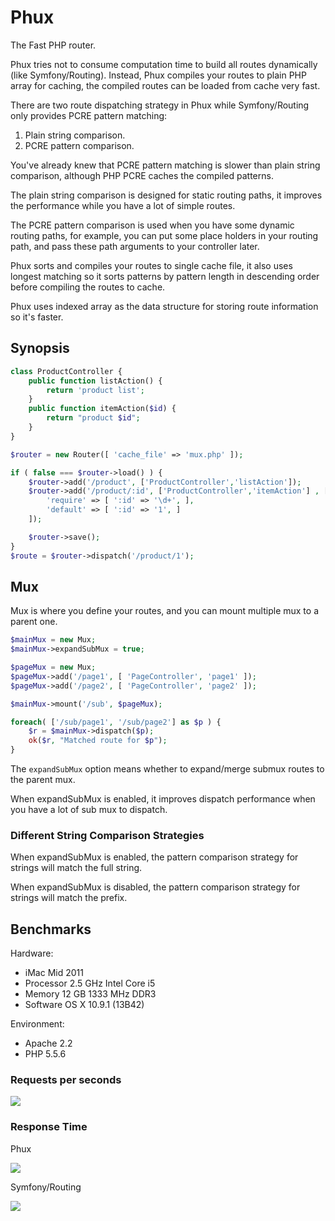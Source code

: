 Phux
=============
The Fast PHP router.


Phux tries not to consume computation time to build all routes dynamically (like Symfony/Routing). Instead,
Phux compiles your routes to plain PHP array for caching, the compiled routes can be loaded from cache very fast.

There are two route dispatching strategy in Phux while Symfony/Routing only
provides PCRE pattern matching:

1. Plain string comparison.
2. PCRE pattern comparison.

You've already knew that PCRE pattern matching is slower than plain string comparison, although PHP PCRE caches the compiled patterns.

The plain string comparison is designed for static routing paths, it
improves the performance while you have a lot of simple routes.

The PCRE pattern comparison is used when you have some dynamic routing paths,
for example, you can put some place holders in your routing path, and pass
these path arguments to your controller later.

Phux sorts and compiles your routes to single cache file, it also uses longest
matching so it sorts patterns by pattern length in descending order before compiling the
routes to cache.

Phux uses indexed array as the data structure for storing route information so it's faster.


Synopsis
------------

```php
class ProductController {
    public function listAction() {
        return 'product list';
    }
    public function itemAction($id) { 
        return "product $id";
    }
}

$router = new Router([ 'cache_file' => 'mux.php' ]);

if ( false === $router->load() ) {
    $router->add('/product', ['ProductController','listAction']);
    $router->add('/product/:id', ['ProductController','itemAction'] , [
        'require' => [ ':id' => '\d+', ],
        'default' => [ ':id' => '1', ]
    ]);

    $router->save();
}
$route = $router->dispatch('/product/1');
```

Mux
-----
Mux is where you define your routes, and you can mount multiple mux to a parent one.

```php
$mainMux = new Mux;
$mainMux->expandSubMux = true;

$pageMux = new Mux;
$pageMux->add('/page1', [ 'PageController', 'page1' ]);
$pageMux->add('/page2', [ 'PageController', 'page2' ]);

$mainMux->mount('/sub', $pageMux);

foreach( ['/sub/page1', '/sub/page2'] as $p ) {
    $r = $mainMux->dispatch($p);
    ok($r, "Matched route for $p");
}
```

The `expandSubMux` option means whether to expand/merge submux routes to the parent mux.

When expandSubMux is enabled, it improves dispatch performance when you
have a lot of sub mux to dispatch.

### Different String Comparison Strategies

When expandSubMux is enabled, the pattern comparison strategy for 
strings will match the full string.

When expandSubMux is disabled, the pattern comparison strategy for 
strings will match the prefix.


## Benchmarks

Hardware:

- iMac Mid 2011
- Processor  2.5 GHz Intel Core i5
- Memory  12 GB 1333 MHz DDR3
- Software  OS X 10.9.1 (13B42)

Environment:

- Apache 2.2
- PHP 5.5.6

### Requests per seconds

<img src="https://raw.github.com/c9s/Phux/master/benchmarks/reqs.png"/>

### Response Time

Phux

<img src="https://raw.github.com/c9s/Phux/master/benchmarks/phux.png"/>

Symfony/Routing

<img src="https://raw.github.com/c9s/Phux/master/benchmarks/symfony-routing.png"/>


